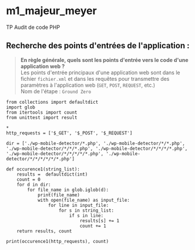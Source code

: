 # m1_majeur_meyer
TP Audit de code PHP

## Recherche des points d'entrées de l'application :
 
> **En règle générale, quels sont les points d'entrée vers le code d'une application web ?**  
Les points d'entrée principaux d'une application web sont dans le fichier `fichier.xml` et dans les requêtes pour transmettre des paramètres à l'application web (`GET`, `POST`, `REQUEST`, etc.)  
Nom de l'étape : `Ground Zero`

```python3
from collections import defaultdict
import glob
from itertools import count
from unittest import result

* 
http_requests = ['$_GET', '$_POST', '$_REQUEST']

dir = ['./wp-mobile-detector/*.php', './wp-mobile-detector/*/*.php', './wp-mobile-detector/*/*/*.php', './wp-mobile-detector/*/*/*/*.php', './wp-mobile-detector/*/*/*/*/*.php', './wp-mobile-detector/*/*/*/*/*/*.php']

def occurence1(string_list):
    results =  defaultdict(int)
    count = 0
    for d in dir:
        for file_name in glob.iglob(d):
            print(file_name)
            with open(file_name) as input_file:
                for line in input_file:
                    for s in string_list:
                        if s in line:
                            results[s] += 1
                            count += 1
    return results, count

print(occurence1(http_requests), count)
```

